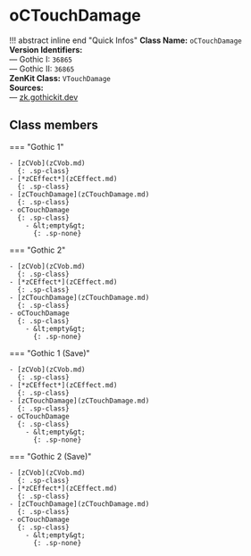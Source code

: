 # oCTouchDamage

!!! abstract inline end "Quick Infos"
    **Class Name:** `oCTouchDamage`<br/>
    **Version Identifiers:**<br />
    — Gothic I: `36865`<br/>
    — Gothic II: `36865`<br/>
    **ZenKit Class:** `VTouchDamage`<br/>
    **Sources:**<br/>
    — [zk.gothickit.dev](https://zk.gothickit.dev/engine/objects/oCTouchDamage/)

## Class members

=== "Gothic 1"

    - [zCVob](zCVob.md)
      {: .sp-class}
    - [*zCEffect*](zCEffect.md)
      {: .sp-class}
    - [zCTouchDamage](zCTouchDamage.md)
      {: .sp-class}
    - oCTouchDamage
      {: .sp-class}
        - &lt;empty&gt;
          {: .sp-none}

=== "Gothic 2"

    - [zCVob](zCVob.md)
      {: .sp-class}
    - [*zCEffect*](zCEffect.md)
      {: .sp-class}
    - [zCTouchDamage](zCTouchDamage.md)
      {: .sp-class}
    - oCTouchDamage
      {: .sp-class}
        - &lt;empty&gt;
          {: .sp-none}

=== "Gothic 1 (Save)"

    - [zCVob](zCVob.md)
      {: .sp-class}
    - [*zCEffect*](zCEffect.md)
      {: .sp-class}
    - [zCTouchDamage](zCTouchDamage.md)
      {: .sp-class}
    - oCTouchDamage
      {: .sp-class}
        - &lt;empty&gt;
          {: .sp-none}

=== "Gothic 2 (Save)"

    - [zCVob](zCVob.md)
      {: .sp-class}
    - [*zCEffect*](zCEffect.md)
      {: .sp-class}
    - [zCTouchDamage](zCTouchDamage.md)
      {: .sp-class}
    - oCTouchDamage
      {: .sp-class}
        - &lt;empty&gt;
          {: .sp-none}
